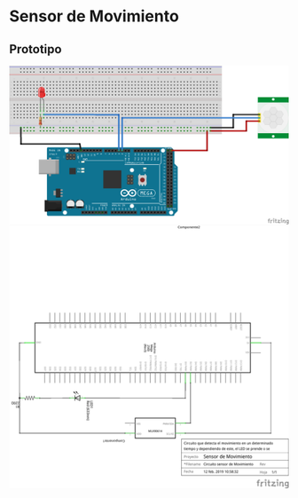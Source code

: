 # Sensor de Movimiento
## Prototipo
![1](https://github.com/juanmanuel2011/Proyecto-guiado/blob/master/Images/SENSOR%20DE%20MOVIMIENTO.png)
![1](https://github.com/juanmanuel2011/Proyecto-guiado/blob/master/Images/SENSOR%20(esquematico).png)
